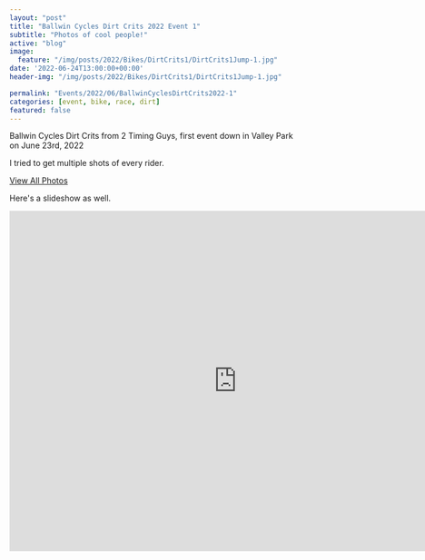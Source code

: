 ```yaml
---
layout: "post"
title: "Ballwin Cycles Dirt Crits 2022 Event 1"
subtitle: "Photos of cool people!"
active: "blog"
image:
  feature: "/img/posts/2022/Bikes/DirtCrits1/DirtCrits1Jump-1.jpg"
date: '2022-06-24T13:00:00+00:00'
header-img: "/img/posts/2022/Bikes/DirtCrits1/DirtCrits1Jump-1.jpg"

permalink: "Events/2022/06/BallwinCyclesDirtCrits2022-1"
categories: [event, bike, race, dirt]
featured: false
---
```


Ballwin Cycles Dirt Crits from 2 Timing Guys, first event down in Valley Park on June 23rd, 2022

I tried to get multiple shots of every rider.

[View All Photos](https://photos.rainbowmarks.com/2022/Bikes/2022-Ballwin-Cycles-Dirt-Crits/June-23-2022)

Here's a slideshow as well.
<iframe src="https://photos.rainbowmarks.com/frame/slideshow?key=9cJMtw&speed=3&transition=fade&autoStart=1&captions=0&navigation=0&playButton=0&randomize=0&transitionSpeed=2" width="800" height="600" frameborder="no" scrolling="no"></iframe>